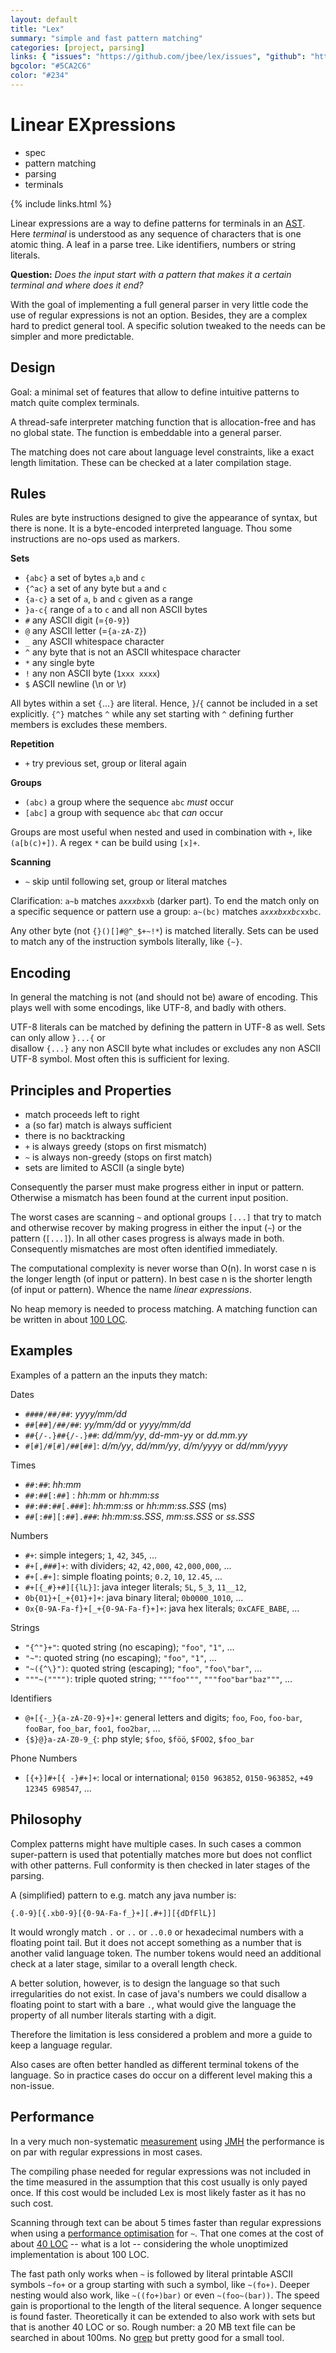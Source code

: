 ```yaml
---
layout: default
title: "Lex"
summary: "simple and fast pattern matching"
categories: [project, parsing]
links: { "issues": "https://github.com/jbee/lex/issues", "github": "https://github.com/jbee/lex" }
bgcolor: "#5CA2C6"
color: "#234"
---
```


# Linear EXpressions

* spec
* pattern matching
* parsing
* terminals

{% include links.html %}

Linear expressions are a way to define patterns 
for terminals in an [AST](https://en.wikipedia.org/wiki/Abstract_syntax_tree).
Here *terminal* is understood as any sequence of 
characters that is one atomic thing. 
A leaf in a parse tree.
Like identifiers, numbers or string literals. 

**Question:** *Does the input start with a pattern that 
makes it a certain terminal and where does it end?*

With the goal of implementing a full general parser 
in very little code the use of regular expressions is 
not an option. 
Besides, they are a complex hard to predict general tool.
A specific solution tweaked to the needs can be simpler 
and more predictable.


## Design
Goal: a minimal set of features that allow to define 
intuitive patterns to match quite complex terminals.

A thread-safe interpreter matching function that is 
allocation-free and has no global state.
The function is embeddable into a general parser.

The matching does not care about language level 
constraints, like a exact length limitation. 
These can be checked at a later compilation stage.


## Rules
Rules are byte instructions designed to give the 
appearance of syntax, but there is none.
It is a byte-encoded interpreted language.
Thou some instructions are no-ops used as markers.

**Sets**

* `{abc}`   a set of bytes `a`,`b` and `c`
* `{^ac}`   a set of any byte but `a` and `c`
* `{a-c}`   a set of `a`, `b` and `c` given as a range
* `}a-c{`   range of `a` to `c` and all non ASCII bytes
* `#`       any ASCII digit (=`{0-9}`)
* `@`       any ASCII letter (=`{a-zA-Z}`)
* `_`       any ASCII whitespace character
* `^`       any byte that is not an ASCII whitespace character
* `*`       any single byte
* `!`       any non ASCII byte (`1xxx xxxx`)
* `$`       ASCII newline (\n or \r)


All bytes within a set `{`...`}` are literal.
Hence, `}`/`{` cannot be included in a set explicitly.
`{^}` matches `^` while any set starting with `^` 
defining further members is excludes these members.

**Repetition**

* `+`      try previous set, group or literal again

**Groups**

* `(abc)`  a group where the sequence `abc` *must* occur
* `[abc]`  a group with sequence `abc` that *can* occur

Groups are most useful when nested and used in 
combination with `+`, like `(a[b(c)+])`.
A regex `*` can be build using `[x]+`.

**Scanning**

* `~`      skip until following set, group or literal matches

Clarification: `a~b` matches *`axxxb`*`xxb` (darker part). 
To end the match only on a specific sequence or pattern
use a group: `a~(bc)` matches *`axxxbxxbc`*`xxbc`.

Any other byte (not `{}()[]#@^_$+~!*`) is matched 
literally. 
Sets can be used to match any of the instruction symbols 
literally, like `{~}`.


## Encoding

In general the matching is not (and should not be) aware 
of encoding. This plays well with some encodings, like
UTF-8, and badly with others.

UTF-8 literals can be matched by defining the pattern
in UTF-8 as well. Sets can only allow `}...{` or  
disallow `{...}` any non ASCII byte what includes or
excludes any non ASCII UTF-8 symbol. 
Most often this is sufficient for lexing.


## Principles and Properties

* match proceeds left to right
* a (so far) match is always sufficient 
* there is no backtracking
* `+` is always greedy (stops on first mismatch)
* `~` is always non-greedy (stops on first match)
* sets are limited to ASCII (a single byte)

Consequently the parser must make progress either in
input or pattern.
Otherwise a mismatch has been found at the current
input position.

The worst cases are scanning `~` and optional groups `[...]`
that try to match and otherwise recover by making progress
in either the input (`~`) or the pattern (`[...]`).
In all other cases progress is always made in both.
Consequently mismatches are most often identified immediately.

The computational complexity is never worse than O(n). 
In worst case n is the longer length (of input or pattern).
In best case n is the shorter length (of input or pattern).
Whence the name *linear expressions*.

No heap memory is needed to process matching.
A matching function can be written in about 
[100 LOC](https://github.com/jbee/lex/blob/master/java/se/jbee/lex/Lex.java).


## Examples
Examples of a pattern an the inputs they match:

Dates

* `####/##/##`: *yyyy/mm/dd*
* `##[##]/##/##`: *yy/mm/dd* or *yyyy/mm/dd*
* `##{/-.}##{/-.}##`: *dd/mm/yy*, *dd-mm-yy* or *dd.mm.yy*
* `#[#]/#[#]/##[##]`: *d/m/yy*, *dd/mm/yy*, *d/m/yyyy* or *dd/mm/yyyy*

Times

* `##:##`: *hh:mm*
* `##:##[:##]` : *hh:mm* or *hh:mm:ss*
* `##:##:##[.###]`: *hh:mm:ss* or *hh:mm:ss.SSS* (ms)
* `##[:##][:##].###`: *hh:mm:ss.SSS*, *mm:ss.SSS* or *ss.SSS*

Numbers

* `#+`: simple integers; `1`, `42`, `345`, ...
* `#+[,###]+`: with dividers; `42`, `42,000`, `42,000,000`, ...
* `#+[.#+]`: simple floating points; `0.2`, `10`, `12.45`, ...
* `#+[{_#}+#][{lL}]`: java integer literals; `5L`, `5_3`, `11__12`,
* `0b{01}+[_+{01}+]+`: java binary literal; `0b0000_1010`, ...
* `0x{0-9A-Fa-f}+[_+{0-9A-Fa-f}+]+`: java hex literals; `0xCAFE_BABE`, ...

Strings

* `"{^"}+"`: quoted string (no escaping); `"foo"`, `"1"`, ...
* `"~"`: quoted string (no escaping); `"foo"`, `"1"`, ...
* `"~({^\}")`: quoted string (escaping); `"foo"`, `"foo\"bar"`, ... 
* `"""~("""")`: triple quoted string; `"""foo"""`, `"""foo"bar"baz"""`, ...

Identifiers

* `@+[{-_}{a-zA-Z0-9}+]+`: general letters and digits; `foo`, `Foo`, `foo-bar`, `fooBar`, `foo_bar`, `foo1`, `foo2bar`, ...
* `{$}@}a-zA-Z0-9_{`: php style; `$foo`, `$föö`, `$FOO2`, `$foo_bar`

Phone Numbers

* `[{+}]#+[{ -}#+]+`: local or international; `0150 963852`, `0150-963852`, `+49 12345 698547`, ...


## Philosophy

Complex patterns might have multiple cases.
In such cases a common super-pattern is used that
potentially matches more but does not conflict with
other patterns. Full conformity is then checked in 
later stages of the parsing.

A (simplified) pattern to e.g. match any java number is:

```
{.0-9}[{.xb0-9}[{0-9A-Fa-f_}+][.#+]][{dDfFlL}]
```
It would wrongly match `.` or `..` or `..0.0` or
hexadecimal numbers with a floating point tail.
But it does not accept something as a number that is 
another valid language token.
The number tokens would need an additional check at a 
later stage, similar to a overall length check.

A better solution, however, is to design the language
so that such irregularities do not exist. In case of
java's numbers we could disallow a floating point to 
start with a bare `.`, what would give the language the 
property of all number literals starting with a digit.

Therefore the limitation is less considered a problem 
and more a guide to keep a language regular.

Also cases are often better handled as different 
terminal tokens of the language. So in practice cases
do occur on a different level making this a non-issue.


## Performance
In a very much non-systematic [measurement](https://github.com/jbee/lex/blob/master/java/se/jbee/lex/TestLexPerf.java) using 
[JMH](http://openjdk.java.net/projects/code-tools/jmh/)
the performance is on par with regular expressions in
most cases. 

The compiling phase needed for regular expressions was
not included in the time measured in the assumption 
that this cost usually is only payed once. 
If this cost would be included Lex is most likely
faster as it has no such cost.

Scanning through text can be about 5 times faster than 
regular expressions when using a [performance optimisation](perf.html)
for `~`. That one comes at the cost of about [40 LOC](https://github.com/jbee/lex/blob/master/java/se/jbee/lex/Lex.java#L173-L221) --
what is a lot -- considering the whole unoptimized 
implementation is about 100 LOC.

The fast path only works when `~` is followed by
literal printable ASCII symbols `~fo+` or a group 
starting with such a symbol, like `~(fo+)`. 
Deeper nesting would also work, like `~((fo+)bar)` or
even `~(foo~(bar))`.
The speed gain is proportional to the length of the 
literal sequence. A longer sequence is found faster.
Theoretically it can be extended to also work with sets
but that is another 40 LOC or so.
Rough number: a 20 MB text file can be searched in about 100ms.
No [grep](https://www.gnu.org/software/grep/) but pretty good for a small tool.

